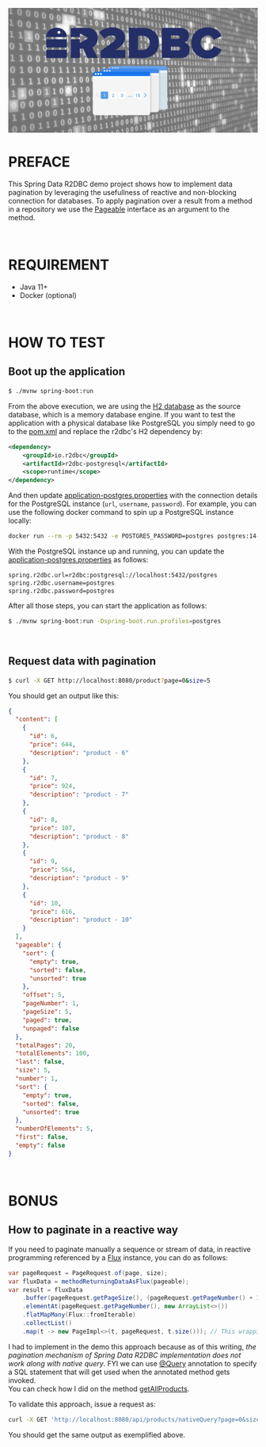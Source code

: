 ![banner](./assets/banner.jpg)
# PREFACE
This Spring Data R2DBC demo project shows how to implement data pagination by leveraging the usefullness of reactive and non-blocking connection for databases. To apply pagination over a result from a method in a repository we use the [Pageable](https://docs.spring.io/spring-data/commons/docs/current/api/org/springframework/data/domain/Pageable.html) interface as an argument to the method.

<br>

# REQUIREMENT
- Java 11+
- Docker (optional)

<br>

# HOW TO TEST
## Boot up the application
```bash
$ ./mvnw spring-boot:run
```
From the above execution, we are using the [H2 database](https://www.h2database.com/html/main.html) as the source database, which is a memory database engine. If you want to test the application with a physical database like PostgreSQL you simply need to go to the [pom.xml](./pom.xml) and replace the r2dbc's H2 dependency by:
```xml
<dependency>
    <groupId>io.r2dbc</groupId>
    <artifactId>r2dbc-postgresql</artifactId>
    <scope>runtime</scope>
</dependency>
```
And then update [application-postgres.properties](./src/main/resources/application-postgres.properties) with the connection details for the PostgreSQL instance (`url`, `username`, `password`). For example, you can use the following docker command to spin up a PostgreSQL instance locally:
```bash
docker run --rm -p 5432:5432 -e POSTGRES_PASSWORD=postgres postgres:14-alpine -d postgres
```
With the PostgreSQL instance up and running, you can update the [application-postgres.properties](./src/main/resources/application-postgres.properties) as follows:
```properties
spring.r2dbc.url=r2dbc:postgresql://localhost:5432/postgres
spring.r2dbc.username=postgres
spring.r2dbc.password=postgres
```

After all those steps, you can start the application as follows:
```bash
$ ./mvnw spring-boot:run -Dspring-boot.run.profiles=postgres
```

<br>

## Request data with pagination
```bash
$ curl -X GET http://localhost:8080/product?page=0&size=5
```
You should get an output like this:
```json
{
  "content": [
    {
      "id": 6,
      "price": 644,
      "description": "product - 6"
    },
    {
      "id": 7,
      "price": 924,
      "description": "product - 7"
    },
    {
      "id": 8,
      "price": 107,
      "description": "product - 8"
    },
    {
      "id": 9,
      "price": 564,
      "description": "product - 9"
    },
    {
      "id": 10,
      "price": 616,
      "description": "product - 10"
    }
  ],
  "pageable": {
    "sort": {
      "empty": true,
      "sorted": false,
      "unsorted": true
    },
    "offset": 5,
    "pageNumber": 1,
    "pageSize": 5,
    "paged": true,
    "unpaged": false
  },
  "totalPages": 20,
  "totalElements": 100,
  "last": false,
  "size": 5,
  "number": 1,
  "sort": {
    "empty": true,
    "sorted": false,
    "unsorted": true
  },
  "numberOfElements": 5,
  "first": false,
  "empty": false
}
```

<br>


# BONUS
## How to paginate in a reactive way
If you need to paginate manually a sequence or stream of data, in reactive programming referenced by a [Flux](https://projectreactor.io/docs/core/release/api/reactor/core/publisher/Flux.html) instance, you can do as follows:
```java
var pageRequest = PageRequest.of(page, size);
var fluxData = methodReturningDataAsFlux(pageable);
var result = fluxData
    .buffer(pageRequest.getPageSize(), (pageRequest.getPageNumber() + 1))
    .elementAt(pageRequest.getPageNumber(), new ArrayList<>())
    .flatMapMany(Flux::fromIterable)
    .collectList()
    .map(t -> new PageImpl<>(t, pageRequest, t.size())); // This wrapping is optional
```
I had to implement in the demo this approach because as of this writing, _the pagination mechanism of Spring Data R2DBC implementation does not work along with native query_. FYI we can use [@Query](https://docs.spring.io/spring-data/r2dbc/docs/current/api/org/springframework/data/r2dbc/repository/Query.html) annotation to specify a SQL statement that will get used when the annotated method gets invoked. <br>
You can check how I did on the method [getAllProducts](./src/main/java/io/davidarchanjo/service/ProductService.java#L22). 

To validate this approach, issue a request as: 
```bash
curl -X GET 'http://localhost:8080/api/products/nativeQuery?page=0&size=5'
``` 
You should get the same output as exemplified above.